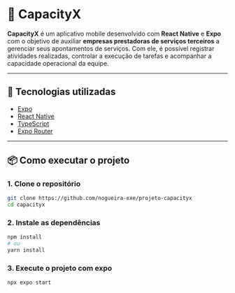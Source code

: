 # 📱 CapacityX

**CapacityX** é um aplicativo mobile desenvolvido com **React Native** e **Expo** com o objetivo de auxiliar **empresas prestadoras de serviços terceiros** a gerenciar seus apontamentos de serviços. Com ele, é possível registrar atividades realizadas, controlar a execução de tarefas e acompanhar a capacidade operacional da equipe.

---

## 🚀 Tecnologias utilizadas

- [Expo](https://expo.dev/)
- [React Native](https://reactnative.dev/)
- [TypeScript](https://www.typescriptlang.org/)
- [Expo Router](https://expo.github.io/router/)

---

## 📦 Como executar o projeto

### 1. Clone o repositório

```bash
git clone https://github.com/nogueira-exe/projeto-capacityx
cd capacityx
```

### 2. Instale as dependências

```bash
npm install
# ou
yarn install
```

### 3. Execute o projeto com expo

```bash
npx expo start
```
